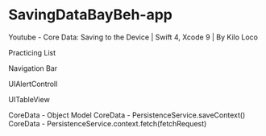 # SavingDataBayBeh-app
Youtube - Core Data: Saving to the Device | Swift 4, Xcode 9 | By Kilo Loco

Practicing List

Navigation Bar

UIAlertControll

UITableView

CoreData - Object Model
CoreData - PersistenceService.saveContext()
CoreData - PersistenceService.context.fetch(fetchRequest)

